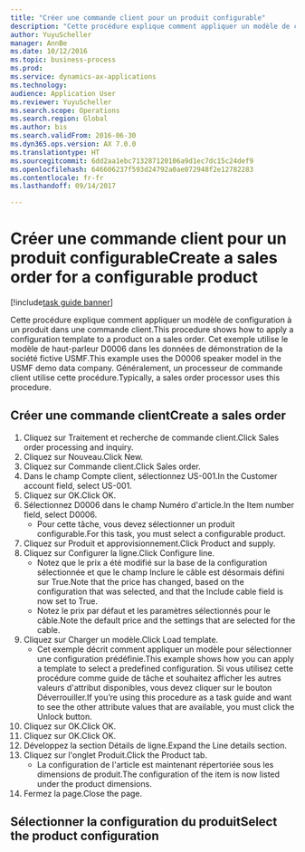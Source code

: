 ```yaml
--- 
title: "Créer une commande client pour un produit configurable"
description: "Cette procédure explique comment appliquer un modèle de configuration à un produit dans une commande client."
author: YuyuScheller
manager: AnnBe
ms.date: 10/12/2016
ms.topic: business-process
ms.prod: 
ms.service: dynamics-ax-applications
ms.technology: 
audience: Application User
ms.reviewer: YuyuScheller
ms.search.scope: Operations
ms.search.region: Global
ms.author: bis
ms.search.validFrom: 2016-06-30
ms.dyn365.ops.version: AX 7.0.0
ms.translationtype: HT
ms.sourcegitcommit: 6dd2aa1ebc713287120106a9d1ec7dc15c24def9
ms.openlocfilehash: 646606237f593d24792a0ae072948f2e12782283
ms.contentlocale: fr-fr
ms.lasthandoff: 09/14/2017

---
```

# <a name="create-a-sales-order-for-a-configurable-product"></a><span data-ttu-id="28a58-103">Créer une commande client pour un produit configurable</span><span class="sxs-lookup"><span data-stu-id="28a58-103">Create a sales order for a configurable product</span></span>

[!include[task guide banner](../../includes/task-guide-banner.md)]

<span data-ttu-id="28a58-104">Cette procédure explique comment appliquer un modèle de configuration à un produit dans une commande client.</span><span class="sxs-lookup"><span data-stu-id="28a58-104">This procedure shows how to apply a configuration template to a product on a sales order.</span></span> <span data-ttu-id="28a58-105">Cet exemple utilise le modèle de haut-parleur D0006 dans les données de démonstration de la société fictive USMF.</span><span class="sxs-lookup"><span data-stu-id="28a58-105">This example uses the D0006 speaker model in the USMF demo data company.</span></span> <span data-ttu-id="28a58-106">Généralement, un processeur de commande client utilise cette procédure.</span><span class="sxs-lookup"><span data-stu-id="28a58-106">Typically, a sales order processor uses this procedure.</span></span>


## <a name="create-a-sales-order"></a><span data-ttu-id="28a58-107">Créer une commande client</span><span class="sxs-lookup"><span data-stu-id="28a58-107">Create a sales order</span></span>
1. <span data-ttu-id="28a58-108">Cliquez sur Traitement et recherche de commande client.</span><span class="sxs-lookup"><span data-stu-id="28a58-108">Click Sales order processing and inquiry.</span></span>
2. <span data-ttu-id="28a58-109">Cliquez sur Nouveau.</span><span class="sxs-lookup"><span data-stu-id="28a58-109">Click New.</span></span>
3. <span data-ttu-id="28a58-110">Cliquez sur Commande client.</span><span class="sxs-lookup"><span data-stu-id="28a58-110">Click Sales order.</span></span>
4. <span data-ttu-id="28a58-111">Dans le champ Compte client, sélectionnez US-001.</span><span class="sxs-lookup"><span data-stu-id="28a58-111">In the Customer account field, select US-001.</span></span> 
5. <span data-ttu-id="28a58-112">Cliquez sur OK.</span><span class="sxs-lookup"><span data-stu-id="28a58-112">Click OK.</span></span>
6. <span data-ttu-id="28a58-113">Sélectionnez D0006 dans le champ Numéro d'article.</span><span class="sxs-lookup"><span data-stu-id="28a58-113">In the Item number field, select D0006.</span></span>
    * <span data-ttu-id="28a58-114">Pour cette tâche, vous devez sélectionner un produit configurable.</span><span class="sxs-lookup"><span data-stu-id="28a58-114">For this task, you must select a configurable product.</span></span>  
7. <span data-ttu-id="28a58-115">Cliquez sur Produit et approvisionnement.</span><span class="sxs-lookup"><span data-stu-id="28a58-115">Click Product and supply.</span></span>
8. <span data-ttu-id="28a58-116">Cliquez sur Configurer la ligne.</span><span class="sxs-lookup"><span data-stu-id="28a58-116">Click Configure line.</span></span>
    * <span data-ttu-id="28a58-117">Notez que le prix a été modifié sur la base de la configuration sélectionnée et que le champ Inclure le câble est désormais défini sur True.</span><span class="sxs-lookup"><span data-stu-id="28a58-117">Note that the price has changed, based on the configuration that was selected, and that the Include cable field is now set to True.</span></span>  
    * <span data-ttu-id="28a58-118">Notez le prix par défaut et les paramètres sélectionnés pour le câble.</span><span class="sxs-lookup"><span data-stu-id="28a58-118">Note the default price and the settings that are selected for the cable.</span></span>  
9. <span data-ttu-id="28a58-119">Cliquez sur Charger un modèle.</span><span class="sxs-lookup"><span data-stu-id="28a58-119">Click Load template.</span></span>
    * <span data-ttu-id="28a58-120">Cet exemple décrit comment appliquer un modèle pour sélectionner une configuration prédéfinie.</span><span class="sxs-lookup"><span data-stu-id="28a58-120">This example shows how you can apply a template to select a predefined configuration.</span></span> <span data-ttu-id="28a58-121">Si vous utilisez cette procédure comme guide de tâche et souhaitez afficher les autres valeurs d'attribut disponibles, vous devez cliquer sur le bouton Déverrouiller.</span><span class="sxs-lookup"><span data-stu-id="28a58-121">If you’re using this procedure as a task guide and want to see the other attribute values that are available, you must click the Unlock button.</span></span>  
10. <span data-ttu-id="28a58-122">Cliquez sur OK.</span><span class="sxs-lookup"><span data-stu-id="28a58-122">Click OK.</span></span>
11. <span data-ttu-id="28a58-123">Cliquez sur OK.</span><span class="sxs-lookup"><span data-stu-id="28a58-123">Click OK.</span></span>
12. <span data-ttu-id="28a58-124">Développez la section Détails de ligne.</span><span class="sxs-lookup"><span data-stu-id="28a58-124">Expand the Line details section.</span></span>
13. <span data-ttu-id="28a58-125">Cliquez sur l'onglet Produit.</span><span class="sxs-lookup"><span data-stu-id="28a58-125">Click the Product tab.</span></span>
    * <span data-ttu-id="28a58-126">La configuration de l'article est maintenant répertoriée sous les dimensions de produit.</span><span class="sxs-lookup"><span data-stu-id="28a58-126">The configuration of the item is now listed under the product dimensions.</span></span>  
14. <span data-ttu-id="28a58-127">Fermez la page.</span><span class="sxs-lookup"><span data-stu-id="28a58-127">Close the page.</span></span>

## <a name="select-the-product-configuration"></a><span data-ttu-id="28a58-128">Sélectionner la configuration du produit</span><span class="sxs-lookup"><span data-stu-id="28a58-128">Select the product configuration</span></span>


